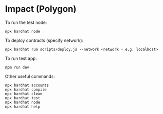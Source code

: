 # Impact (Polygon)

To run the test node:
```shell
npx hardhat node
```

To deploy contracts (specify network):
```shell
npx hardhat run scripts/deploy.js --network <network - e.g. localhost>
```

To run test app:
```shell
npm run dev
```

Other useful commands:
```shell
npx hardhat accounts
npx hardhat compile
npx hardhat clean
npx hardhat test
npx hardhat node
npx hardhat help
```

